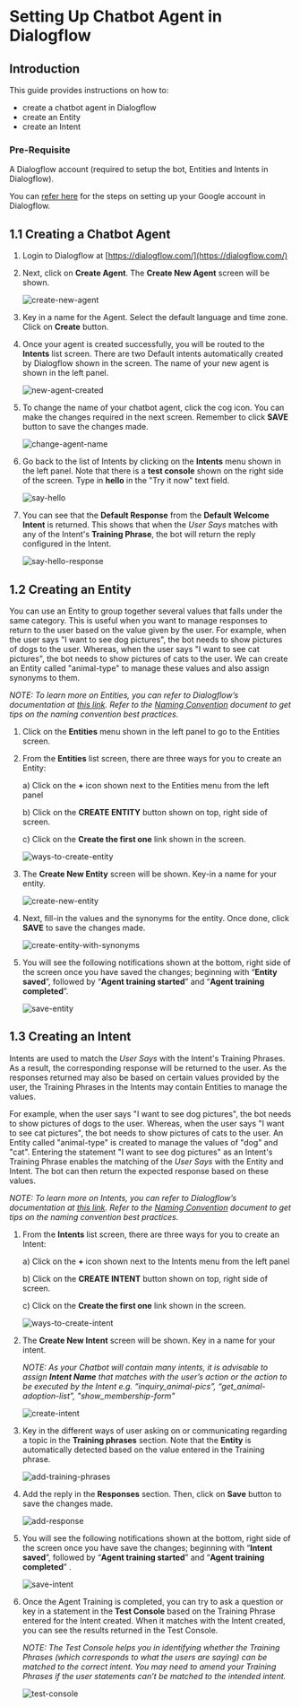# Setting Up Chatbot Agent in Dialogflow

## Introduction

This guide provides instructions on how to:
- create a chatbot agent in Dialogflow
- create an Entity
- create an Intent

### Pre-Requisite
A Dialogflow account (required to setup the bot, Entities and Intents in Dialogflow). 

You can [refer here](./google-account-setup-in-dialogflow.md) for the steps on setting up your Google account in Dialogflow.


## 1.1 Creating a Chatbot Agent

1.	Login to Dialogflow at [https://dialogflow.com/](https://dialogflow.com/)
2.	Next, click on **Create Agent**. The **Create New Agent** screen will be shown.

	![create-new-agent](./images/setting-up-chatbot-agent-in-dialogflow-images/create-new-agent.png)

3.	Key in a name for the Agent. Select the default language and time zone. Click on **Create** button.

4.	Once your agent is created successfully, you will be routed to the **Intents** list screen. There are two Default intents automatically created by Dialogflow shown in the screen. The name of your new agent is shown in the left panel.

	![new-agent-created](./images/setting-up-chatbot-agent-in-dialogflow-images/new-agent-created.png)
 
5.	To change the name of your chatbot agent, click the cog icon. You can make the changes required in the next screen. Remember to click **SAVE** button to save the changes made.

	![change-agent-name](./images/setting-up-chatbot-agent-in-dialogflow-images/change-agent-name.png)
    
6. Go back to the list of Intents by clicking on the **Intents** menu shown in the left panel. Note that there is a **test console** shown on the right side of the screen. Type in **hello** in the "Try it now" text field.

	![say-hello](./images/setting-up-chatbot-agent-in-dialogflow-images/say-hello.png)

7. You can see that the **Default Response** from the **Default Welcome Intent** is returned. This shows that when the *User Says* matches with any of the Intent's **Training Phrase**, the bot will return the reply configured in the Intent.

	![say-hello-response](./images/setting-up-chatbot-agent-in-dialogflow-images/say-hello-response.png)


## 1.2 Creating an Entity

You can use an Entity to group together several values that falls under the same category. This is useful when you want to manage responses to return to the user based on the value given by the user. For example, when the user says "I want to see dog pictures", the bot needs to show pictures of dogs to the user. Whereas, when the user says "I want to see cat pictures", the bot needs to show pictures of cats to the user. We can create an Entity called "animal-type" to manage these values and also assign synonyms to them.

*NOTE: To learn more on Entities, you can refer to Dialogflow’s documentation at [this link](https://dialogflow.com/docs/entities). Refer to the [Naming Convention](./naming-convention.md) document to get tips on the naming convention best practices.*

1. Click on the **Entities** menu shown in the left panel to go to the Entities screen.
2. From the **Entities** list screen, there are three ways for you to create an Entity:

	a)	Click on the **+** icon shown next to the Entities menu from the left panel

	b)	Click on the **CREATE ENTITY** button shown on top, right side of screen.

	c)	Click on the **Create the first one** link shown in the screen.
 
	![ways-to-create-entity](./images/setting-up-chatbot-agent-in-dialogflow-images/ways-to-create-entity.png) 

3. The **Create New Entity** screen will be shown. Key-in a name for your entity.

	![create-new-entity](./images/setting-up-chatbot-agent-in-dialogflow-images/create-new-entity.png) 

4. Next, fill-in the values and the synonyms for the entity. Once done, click **SAVE** to save the changes made.

	![create-entity-with-synonyms](./images/setting-up-chatbot-agent-in-dialogflow-images/create-entity-with-synonyms.png)
    
5.	You will see the following notifications shown at the bottom, right side of the screen once you have saved the changes; beginning with “**Entity saved**”, followed by “**Agent training started**” and “**Agent training completed**”.

	![save-entity](./images/setting-up-chatbot-agent-in-dialogflow-images/save-entity.png)


## 1.3 Creating an Intent

Intents are used to match the *User Says* with the Intent's Training Phrases. As a result, the corresponding response will be returned to the user. As the responses returned may also be based on certain values provided by the user, the Training Phrases in the Intents may contain Entities to manage the values.

For example, when the user says "I want to see dog pictures", the bot needs to show pictures of dogs to the user. Whereas, when the user says "I want to see cat pictures", the bot needs to show pictures of cats to the user. An Entity called "animal-type" is created to manage the values of "dog" and "cat". Entering the statement "I want to see dog pictures" as an Intent's Training Phrase enables the matching of the *User Says* with the Entity and Intent. The bot can then return the expected response based on these values. 

*NOTE: To learn more on Intents, you can refer to Dialogflow’s documentation at [this link](https://dialogflow.com/docs/intents). Refer to the [Naming Convention](./naming-convention.md) document to get tips on the naming convention best practices.*

1.	From the **Intents** list screen, there are three ways for you to create an Intent:

	a)	Click on the **+** icon shown next to the Intents menu from the left panel

	b)	Click on the **CREATE INTENT** button shown on top, right side of screen.

	c)	Click on the **Create the first one** link shown in the screen.
 
	![ways-to-create-intent](./images/setting-up-chatbot-agent-in-dialogflow-images/ways-to-create-intent.png) 

2.	The **Create New Intent** screen will be shown. Key in a name for your intent. 

	*NOTE: As your Chatbot will contain many intents, it is advisable to assign **Intent Name** that matches with the user’s action or the action to be executed by the Intent e.g. “inquiry_animal-pics”, “get_animal-adoption-list”, "show_membership-form"*
 
	![create-intent](./images/setting-up-chatbot-agent-in-dialogflow-images/create-intent.png) 
 
3.	Key in the different ways of user asking on or communicating regarding a topic in the **Training phrases** section. Note that the **Entity** is automatically detected based on the value entered in the Training phrase.

	![add-training-phrases](./images/setting-up-chatbot-agent-in-dialogflow-images/add-training-phrases.png) 

4.	Add the reply in the **Responses** section. Then, click on **Save** button to save the changes made. 
 
	![add-response](./images/setting-up-chatbot-agent-in-dialogflow-images/add-response.png) 

4.	You will see the following notifications shown at the bottom, right side of the screen once you have save the changes; beginning with “**Intent saved**”, followed by “**Agent training started**” and “**Agent training completed**” .

	![save-intent](./images/setting-up-chatbot-agent-in-dialogflow-images/save-intent.png)

5.	Once the Agent Training is completed, you can try to ask a question or key in a statement in the **Test Console** based on the Training Phrase entered for the Intent created. When it matches with the Intent created, you can see the results returned in the Test Console.
	
    *NOTE: The Test Console helps you in identifying whether the Training Phrases (which corresponds to what the users are saying) can be matched to the correct intent. You may need to amend your Training Phrases if the user statements can’t be matched to the intended intent.*
    
	![test-console](./images/setting-up-chatbot-agent-in-dialogflow-images/test-console.png)